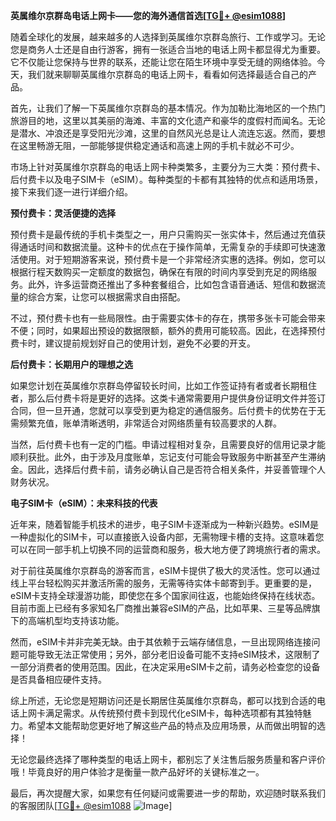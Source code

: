 **英属维尔京群岛电话上网卡——您的海外通信首选[[TG💪+ @esim1088](https://t.me/s/esim1088)]**

随着全球化的发展，越来越多的人选择到英属维尔京群岛旅行、工作或学习。无论您是商务人士还是自由行游客，拥有一张适合当地的电话上网卡都显得尤为重要。它不仅能让您保持与世界的联系，还能让您在陌生环境中享受无缝的网络体验。今天，我们就来聊聊英属维尔京群岛的电话上网卡，看看如何选择最适合自己的产品。

首先，让我们了解一下英属维尔京群岛的基本情况。作为加勒比海地区的一个热门旅游目的地，这里以其美丽的海滩、丰富的文化遗产和豪华的度假村而闻名。无论是潜水、冲浪还是享受阳光沙滩，这里的自然风光总是让人流连忘返。然而，要想在这里畅游无阻，一部能够提供稳定通话和高速上网的手机卡就必不可少。

市场上针对英属维尔京群岛的电话上网卡种类繁多，主要分为三大类：预付费卡、后付费卡以及电子SIM卡（eSIM）。每种类型的卡都有其独特的优点和适用场景，接下来我们逐一进行详细介绍。

**预付费卡：灵活便捷的选择**

预付费卡是最传统的手机卡类型之一，用户只需购买一张实体卡，然后通过充值获得通话时间和数据流量。这种卡的优点在于操作简单，无需复杂的手续即可快速激活使用。对于短期游客来说，预付费卡是一个非常经济实惠的选择。例如，您可以根据行程天数购买一定额度的数据包，确保在有限的时间内享受到充足的网络服务。此外，许多运营商还推出了多种套餐组合，比如包含语音通话、短信和数据流量的综合方案，让您可以根据需求自由搭配。

不过，预付费卡也有一些局限性。由于需要实体卡的存在，携带多张卡可能会带来不便；同时，如果超出预设的数据限额，额外的费用可能较高。因此，在选择预付费卡时，建议提前规划好自己的使用计划，避免不必要的开支。

**后付费卡：长期用户的理想之选**

如果您计划在英属维尔京群岛停留较长时间，比如工作签证持有者或者长期租住者，那么后付费卡将是更好的选择。这类卡通常需要用户提供身份证明文件并签订合同，但一旦开通，您就可以享受到更为稳定的通信服务。后付费卡的优势在于无需频繁充值，账单清晰透明，非常适合对网络质量有较高要求的人群。

当然，后付费卡也有一定的门槛。申请过程相对复杂，且需要良好的信用记录才能顺利获批。此外，由于涉及月度账单，忘记支付可能会导致服务中断甚至产生滞纳金。因此，选择后付费卡前，请务必确认自己是否符合相关条件，并妥善管理个人财务状况。

**电子SIM卡（eSIM）：未来科技的代表**

近年来，随着智能手机技术的进步，电子SIM卡逐渐成为一种新兴趋势。eSIM是一种虚拟化的SIM卡，可以直接嵌入设备内部，无需物理卡槽的支持。这意味着您可以在同一部手机上切换不同的运营商和服务，极大地方便了跨境旅行者的需求。

对于前往英属维尔京群岛的游客而言，eSIM卡提供了极大的灵活性。您可以通过线上平台轻松购买并激活所需的服务，无需等待实体卡邮寄到手。更重要的是，eSIM卡支持全球漫游功能，即使您在多个国家间往返，也能始终保持在线状态。目前市面上已经有多家知名厂商推出兼容eSIM的产品，比如苹果、三星等品牌旗下的高端机型均支持该功能。

然而，eSIM卡并非完美无缺。由于其依赖于云端存储信息，一旦出现网络连接问题可能导致无法正常使用；另外，部分老旧设备可能不支持eSIM技术，这限制了一部分消费者的使用范围。因此，在决定采用eSIM卡之前，请务必检查您的设备是否具备相应硬件支持。

综上所述，无论您是短期访问还是长期居住英属维尔京群岛，都可以找到合适的电话上网卡满足需求。从传统预付费卡到现代化eSIM卡，每种选项都有其独特魅力。希望本文能帮助您更好地了解这些产品的特点及应用场景，从而做出明智的选择！

无论您最终选择了哪种类型的电话上网卡，都别忘了关注售后服务质量和客户评价哦！毕竟良好的用户体验才是衡量一款产品好坏的关键标准之一。

最后，再次提醒大家，如果您有任何疑问或需要进一步的帮助，欢迎随时联系我们的客服团队[[TG💪+ @esim1088](https://t.me/s/esim1088) ![Image](https://i.postimg.cc/4NQfJmqS/Snipaste-2025-05-13-00-14-12.png)]